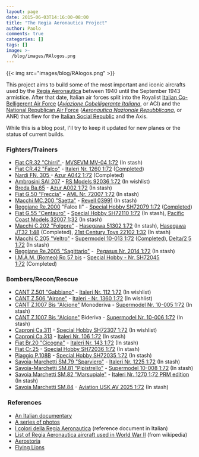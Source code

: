 ```yaml
---
layout: page
date: 2015-06-03T14:16:00-08:00
title: "The Regia Aeronautica Project"
author: Paolo
comments: true
categories: []
tags: []
image: >-
  /blog/images/RAlogos.png
---
```

{{< img src="images/blog/RAlogos.png" >}}

This project aims to build some of the most important and iconic aircrafts used by the [Regia Aeronautica](http://en.wikipedia.org/wiki/Regia_Aeronautica#World_War_II) between 1940 until the September 1943 armistice. After that date, Italian air forces split into the Royalist [Italian Co-Belligerent Air Force](http://en.wikipedia.org/wiki/Italian_Co-Belligerent_Air_Force) (*[Aviazione Cobelligerante Italiana](http://en.wikipedia.org/wiki/Italian_Co-Belligerent_Air_Force)*, or ACI) and the [National Republican Air Force](http://en.wikipedia.org/wiki/Aeronautica_Nazionale_Repubblicana) (*[Aeronautica Nazionale Repubblicana](http://en.wikipedia.org/wiki/Aeronautica_Nazionale_Repubblicana)*, or ANR) that flew for the [Italian Social Republic](http://en.wikipedia.org/wiki/Italian_Social_Republic) and the Axis.

While this is a blog post, I'll try to keep it updated for new planes or the status of current builds.

### Fighters/Trainers

*   [Fiat CR.32 "Chirri" ](http://en.wikipedia.org/wiki/Fiat_CR.32)- [MVSEVM MV-04 1:72](https://www.scalemates.com/kits/991363-mvsevm-mv-04-fiat-cr-32-bis-armi-alari) (In stash)
*   [Fiat CR.42 "Falco"](http://en.wikipedia.org/wiki/Fiat_CR-42) - [Italeri Nr. 1260 1:72](https://www.scalemates.com/kits/104225-italeri-1260-cr-42-falco) ([Completed](/kits/0006/))
*   [Nardi FN. 305 ](https://en.wikipedia.org/wiki/Nardi_FN.305)- [Azur A042 1:72](https://www.scalemates.com/kits/112412-azur-a042-nardi-f-n-305) (Completed)
*   [Ambrosini SAI 207](https://en.wikipedia.org/wiki/Ambrosini_SAI.207) - [RS Models 92036 1:72](https://www.scalemates.com/kits/131709-rs-models-92036-ambrosini-sai-207) (In wishlist)
*   [Breda Ba.65](https://en.wikipedia.org/wiki/Breda_Ba.65) - [Azur A002 1:72](https://www.scalemates.com/kits/134150-azur-a002-breda-ba-65) (In stash)
*   [Fiat G.50 "Freccia"](http://en.wikipedia.org/wiki/Fiat_G.50) - [AML Nr. 72007 1:72](https://www.scalemates.com/kits/144039-aml-72007-fiat-g-50) (In stash)
*   [Macchi MC.200 "Saetta"](http://en.wikipedia.org/wiki/Macchi_MC.200) - [Revell 03991](https://www.scalemates.com/kits/138930-revell-03991-macchi-c-200-saetta) (In stash)
*   [Reggiane Re.2000](http://en.wikipedia.org/wiki/Reggiane_Re.2000) "Falco II" - [Special Hobby SH72079 1:72](https://www.scalemates.com/kits/112472-special-hobby-sh72079-reggiane-re-2000) ([Completed](/kits/0007/))
*   [Fiat G.55 "Centauro"](http://en.wikipedia.org/wiki/Fiat_G.55) - [Special Hobby SH72110 1:72](https://www.scalemates.com/kits/112267-special-hobby-sh72110-fiat-g-55-sotoserie-0) (In stash), [Pacific Coast Models 32007 1:32](https://www.scalemates.com/kits/137624-pacific-coast-models-32007-fiat-g-55-centauro) (In stash)
*   [Macchi C.202 "Folgore"](http://en.wikipedia.org/wiki/Macchi_C.202) - [Hasegawa 51302 1:72](https://www.scalemates.com/kits/128863-hasegawa-51302-macchi-m-c-202-folgore) (In stash), [Hasegawa JT32 1:48](https://www.scalemates.com/kits/241327-hasegawa-jt32-macchi-c-202-folgore) (Completed), [21st Century Toys 22102 1:32](https://www.scalemates.com/kits/167262-21st-century-toys-22102-macchi-c-202-folgore) (In stash)
*   [Macchi C.205 "Veltro"](http://en.wikipedia.org/wiki/Macchi_C.205) - [Supermodel 10-013 1:72](https://www.scalemates.com/kits/170287-supermodel-10-013-aer-macchi-c-205-veltro) ([Completed](/kits/0005/)), [Delta/2 5 1:72](https://www.scalemates.com/kits/311561-delta-delta-2-5-macchi-c-205-v) (In stash)
*   [Reggiane Re.2005 "Sagittario"](http://en.wikipedia.org/wiki/Reggiane_Re.2005) -  [Pegasus Nr. 2014 1:72](https://www.scalemates.com/kits/146421-pegasus-2014-reggiane-re-2005-saggitario) (In stash)
*   [I.M.A.M. (Romeo) Ro 57 bis](https://en.wikipedia.org/wiki/IMAM_Ro.57) - [Special Hobby - Nr. SH72045 1:72](https://www.scalemates.com/kits/112345-special-hobby-sh72045-i-m-a-m-romeo-ro-57-bis) (Completed)

### Bombers/Recon/Rescue

*   [CANT Z.501 "Gabbiano"](http://en.wikipedia.org/wiki/CANT_Z.501) - [Italeri Nr. 112 1:72](https://www.scalemates.com/kits/265294-italeri-112-italian-flying-boat-cant-z-501) (In wishlist)
*   [CANT Z.506 "Airone"](http://en.wikipedia.org/wiki/CANT_Z.506) - [Italeri - Nr. 1360 1:72](https://www.scalemates.com/kits/951230-italeri-1360-cant-z-506-airone) (In wishlist)
*   [CANT Z.1007 Bis "Alcione"](http://en.wikipedia.org/wiki/CANT_Z.1007) Monoderiva - [Supermodel Nr. 10-005 1:72](https://www.scalemates.com/kits/137151-supermodel-10-005-c-r-d-a-cant-z-1007-bis-alcione) (In stash)
*   [CANT Z.1007 Bis "Alcione"](http://en.wikipedia.org/wiki/CANT_Z.1007) Bideriva - [Supermodel Nr. 10-006 1:72](https://www.scalemates.com/kits/170904-supermodel-10-006-cant-z-1007bis-alcione) (In stash)
*   [Caproni Ca.311](http://en.wikipedia.org/wiki/Caproni_Ca.311) - [Special Hobby SH72307 1:72](https://www.scalemates.com/kits/368786-special-hobby-sh72307-caproni-ca-311) (In wishlist)
*   [Caproni Ca.313](https://en.wikipedia.org/wiki/Caproni_Ca.313) - [Italeri Nr. 106 1:72](https://www.scalemates.com/kits/148544-italeri-106-caproni-ca-313-ca-314) (In stash)
*   [Fiat Br.20 "Cicogna"](http://en.wikipedia.org/wiki/Fiat_Br.20) - [Italeri Nr. 143 1:72](https://www.scalemates.com/kits/955824-italeri-143-br-20-m-cicogna) (In stash)
*   [Fiat Cr.25](https://en.wikipedia.org/wiki/Fiat_CR.25) - [Special Hobby SH72036 1:72](https://www.scalemates.com/kits/112262-special-hobby-sh72036-fiat-cr-25) (In stash)
*   [Piaggio P.108B](http://en.wikipedia.org/wiki/Piaggio_P.108) - [Special Hobby SH72035 1:72](https://www.scalemates.com/kits/103713-special-hobby-sh72035-piaggio-p-108) (In stash)
*   [Savoia-Marchetti SM.79 "Sparviero"](http://en.wikipedia.org/wiki/Savoia-Marchetti_SM.79) - [Italeri Nr. 1225 1:72](https://www.scalemates.com/kits/140742-italeri-1225-sm-79-sparviero) (In stash)
*   [Savoia-Marchetti SM.81 "Pipistrello"](http://en.wikipedia.org/wiki/Savoia-Marchetti_SM.81) - [Supermodel 10-008 1:72](https://www.scalemates.com/kits/629841-supermodel-10-008-savoia-marchetti-sm-81-pipistrello) (In stash)
*   [Savoia Marchetti SM.82 "Marsupiale"](http://en.wikipedia.org/wiki/Savoia-Marchetti_SM.82) - [Italeri Nr. 1270 1:72 PRM edition](https://www.scalemates.com/kits/115165-italeri-1270-savoia-marchetti-sm-82-marsupiale) (In stash)
*   [Savoia Marchetti SM.84](https://en.wikipedia.org/wiki/Caproni_Ca.313) - [Aviation USK AV 2025 1:72](https://www.scalemates.com/kits/167652-aviation-usk-av-2025-savoia-marchetti-sm-84) (In stash)

###  References

*   [An Italian documentary](https://www.youtube.com/watch?v=PEDwRcWEvKU)
*   [A series of photos](https://www.youtube.com/watch?v=i2fPjrUsNIA)
*   [I colori della Regia Aeronautica](colorschemes.html) (reference document in Italian)
*   [List of Regia Aeronautica aircraft used in World War II](https://en.wikipedia.org/wiki/List_of_Regia_Aeronautica_aircraft_used_in_World_War_II) (from wikipedia)
*   [Aerostoria](http://aerostoria.blogspot.com/)
*   [Flying Lions](http://www.flyinglions.eu/)